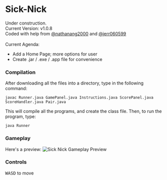 # Sick-Nick
Under construction. <br/>
Current Version: v1.0.8 <br/>
Coded with help from  <a href="https://github.com/nathanang2000/">@nathanang2000</a> and <a href="https://github.com/jerr060599/">@jerr060599</a><br/>
<br/>
Current Agenda: <br/>
* Add a Home Page; more options for user <br/>
* Create .jar / .exe / .app file for convenience <br/>

### Compilation
After downloading all the files into a directory, type in the following command:

    javac Runner.java GamePanel.java Instructions.java ScorePanel.java ScoreHandler.java Pair.java

This will compile all the programs, and create the class file. Then, to run the program, type:

    java Runner

### Gameplay
Here's a preview:
    ![Sick Nick Gameplay Preview](https://raw.github.com/michael153/Sick-Nick/master/Gameplay.png)
### Controls
<kbd>W</kbd><kbd>A</kbd><kbd>S</kbd><kbd>D</kbd> to move
